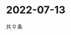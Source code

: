 # 2022-07-13

共 0 条

<!-- BEGIN WEIBO -->
<!-- 最后更新时间 Wed Jul 13 2022 20:30:05 GMT+0800 (China Standard Time) -->

<!-- END WEIBO -->
